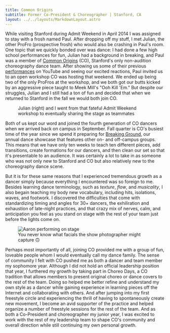 ```yaml
---
title: Common Origins
subtitle: Former Co-President & Choreographer | Stanford, CA
layout: ../../layouts/MarkdownLayout.astro
---
```


While visiting Stanford during Admit Weekend in April 2014 I was assigned to stay with a frosh named Paul. After dropping off my stuff, I met Julian, the other ProFro (prospective frosh) who would also be crashing in Paul's room. One topic that we quickly bonded over was dance: I had done a few high school performances for fun, Julian had a background in breaking, and Paul was a member of [Common Origins](https://www.instagram.com/commonorigins/) (CO), Stanford's only non-audition choreography dance team. After showing us some of their previous [performances](https://www.youtube.com/playlist?list=PL3rpRMGmKZmlE3lO6mz8MldJFPAD0Oygv) on YouTube and seeing our excited reactions, Paul invited us to an open workshop CO was hosting that weekend. We ended up being two of the only ProFros at the workshop, and we both got our butts kicked by an aggressive piece taught to Meek Mill's "Ooh Kill 'Em." But despite our struggles, Julian and I still had a ton of fun and decided that when we returned to Stanford in the fall we would both join CO.

<figure>
    <img src="/assets/dancer/profros_2000.jpg"
            srcset="/assets/dancer/profros_200.jpg 200w, /assets/dancer/profros_400.jpg 400w, /assets/dancer/profros_800.jpg 800w, /assets/dancer/profros_1000.jpg 1000w, /assets/dancer/profros_2000.jpg 2000w"
            sizes="(min-width: 1200px) 480px, (min-width: 900px) 45vw, (min-width: 750px) 50vw, (min-width: 600px) 55vw, (min-width: 500px) 70vw, 75vw"
            alt="">
    <figcaption>
        Julian (right) and I went from that fateful Admit Weekend workshop to eventually sharing the stage as teammates
    </figcaption>
</figure>

Both of us kept our word and joined the fourth generation of CO dancers when we arrived back on campus in September. Fall quarter is CO's busiest time of the year since we spend it preparing for [Breaking Ground](https://youtu.be/wOe46iGnPsQ), our annual dance showcase that features other on- and off-campus groups. This means that we have only ten weeks to teach ten different pieces, add transitions, create formations for our dancers, and then clean our set so that it's presentable to an audience. It was certainly a lot to take in as someone who was not only new to Stanford and CO but also relatively new to the choreography dance scene.

But it is for these same reasons that I experienced tremendous growth as a dancer simply because everything I encountered was so foreign to me. Besides learning dance terminology, such as *texture*, *flow*, and *musicality*, I also begain teaching my body new vocabulary, including hits, isolations, waves, and footwork. I discovered the difficulties that come with standardizing timing and angles for 30+ dancers, the exhiliration and exhaustion of late-night practices, and that crazy mix of nerves, calm, and anticipation you feel as you stand on stage with the rest of your team just before the lights come on.

<figure>
    <img src="/assets/dancer/aaron_jump_1600.jpg"
            srcset="/assets/dancer/aaron_jump_200.jpg 200w, /assets/dancer/aaron_jump_400.jpg 400w, /assets/dancer/aaron_jump_800.jpg 800w, /assets/dancer/aaron_jump_1000.jpg 1000w, /assets/dancer/aaron_jump_1600.jpg 1600w"
            sizes="(min-width: 1200px) 480px, (min-width: 900px) 45vw, (min-width: 750px) 50vw, (min-width: 600px) 55vw, (min-width: 500px) 70vw, 75vw"
            alt="Aaron performing on stage">
    <figcaption>You never know what facials the show photographer might capture 🙃</figcaption>
</figure>

Perhaps most importantly of all, joining CO provided me with a group of fun, loveable people whom I would eventually call my dance family. The sense of community I felt with CO pushed me as both a dancer and team member my sophomore year. Although I did not hold an official leadership position that year, I furthered my growth by taking part in Choreo Days, a CO tradition that allows members to present original choreo or dance covers to the rest of the team. Doing so helped me better refine and understand my own style as a dancer while gaining experience in learning pieces off the Internet and collaborating with others. And after jumping into my first freestyle circle and experiencing the thrill of having to spontaneously create new movement, I become an avid supporter of the practice and helped organize a number of freestyle sessions for the rest of the team. And as both a Co-President and choreographer my junior year, I was excited to work with the rest of my leadership team to shape CO's community and overall direction while still continuing my own personal growth.
